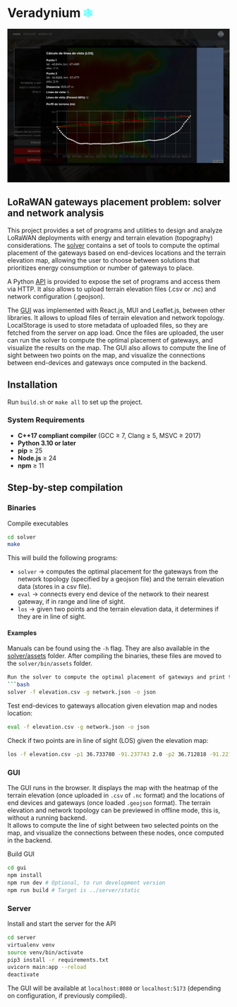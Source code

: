 # Veradynium <img src="gui/logo/logo.png" width="20" />

![screenshot](doc/screenshot.png)

## LoRaWAN gateways placement problem: solver and network analysis

This project provides a set of programs and utilities to design and analyze LoRaWAN deployments with energy and terrain elevation (topography) considerations. The [solver](solver) contains a set of tools to compute the optimal placement of the gateways based on end-devices locations and the terrain elevation map, allowing the user to choose between solutions that prioritizes energy consumption or number of gateways to place.

A Python [API](server) is provided to expose the set of programs and access them via HTTP. It also allows to upload terrain elevation files (.csv or .nc) and network configuration (.geojson).

The [GUI](GUI) was implemented with React.js, MUI and Leaflet.js, between other libraries. It allows to upload files of terrain elevation and network topology. LocalStorage is used to store metadata of uploaded files, so they are fetched from the server on app load. Once the files are uploaded, the user can run the solver to compute the optimal placement of gateways, and visualize the results on the map. The GUI also allows to compute the line of sight between two points on the map, and visualize the connections between end-devices and gateways once computed in the backend.

## Installation
Run ```build.sh``` or ```make all``` to set up the project.  

### System Requirements

- **C++17 compliant compiler** (GCC ≥ 7, Clang ≥ 5, MSVC ≥ 2017)  
- **Python 3.10 or later**  
- **pip** ≥ 25  
- **Node.js** ≥ 24  
- **npm** ≥ 11  

## Step-by-step compilation

### Binaries
Compile executables  
```bash
cd solver
make
```
This will build the following programs:  
* ```solver``` -> computes the optimal placement for the gateways from the network topology (specified by a geojson file) and the terrain elevation data (stores in a csv file).  
* ```eval``` -> connects every end device of the network to their nearest gateway, if in range and line of sight.  
* ```los``` -> given two points and the terrain elevation data, it determines if they are in line of sight.  

#### Examples

Manuals can be found using the ```-h``` flag. They are also available in the [solver/assets](solver/assets) folder. After compiling the binaries, these files are moved to the ```solver/bin/assets``` folder.
```bash
Run the solver to compute the optimal placement of gateways and print the result using json format:  
```bash
solver -f elevation.csv -g network.json -o json  
```
Test end-devices to gateways allocation given elevation map and nodes location:  
```bash
eval -f elevation.csv -g network.json -o json
```
Check if two points are in line of sight (LOS) given the elevation map:  
```bash
los -f elevation.csv -p1 36.733780 -91.237743 2.0 -p2 36.712818 -91.221097 2.5
```


### GUI
The GUI runs in the browser. It displays the map with the heatmap of the terrain elevation (once uploaded in ```.csv``` of ```.nc``` format) and the locations of end devices and gateways (once loaded ```.geojson``` format). The terrain elevation and network topology can be previewed in offline mode, this is, without a running backend.    
It allows to compute the line of sight between two selected points on the map, and visualize the connections between these nodes, once computed in the backend.  

Build GUI
```bash
cd gui
npm install
npm run dev # Optional, to run development version
npm run build # Target is ../server/static
```

### Server
Install and start the server for the API  
```bash
cd server
virtualenv venv
source venv/bin/activate
pip3 install -r requirements.txt
uvicorn main:app --reload 
deactivate
```
The GUI will be available at ```localhost:8080``` or ```localhost:5173``` (depending on configuration, if previously compiled).  